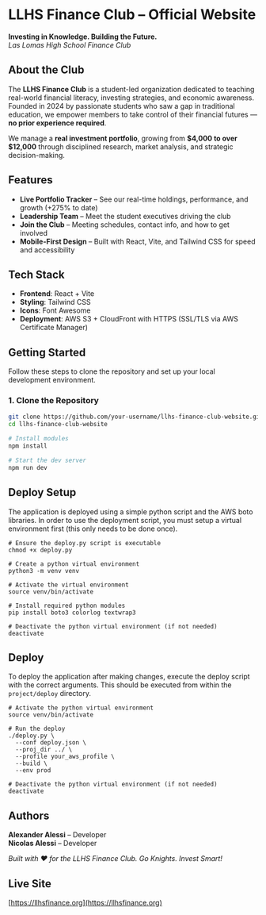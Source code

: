 # LLHS Finance Club – Official Website

**Investing in Knowledge. Building the Future.**  
*Las Lomas High School Finance Club*

## About the Club

The **LLHS Finance Club** is a student-led organization dedicated to teaching real-world financial literacy, investing strategies, and economic awareness. Founded in 2024 by passionate students who saw a gap in traditional education, we empower members to take control of their financial futures — **no prior experience required**.

We manage a **real investment portfolio**, growing from **$4,000 to over $12,000** through disciplined research, market analysis, and strategic decision-making.

## Features

- **Live Portfolio Tracker** – See our real-time holdings, performance, and growth (+275% to date)
- **Leadership Team** – Meet the student executives driving the club
- **Join the Club** – Meeting schedules, contact info, and how to get involved
- **Mobile-First Design** – Built with React, Vite, and Tailwind CSS for speed and accessibility

## Tech Stack

- **Frontend**: React + Vite  
- **Styling**: Tailwind CSS  
- **Icons**: Font Awesome  
- **Deployment**: AWS S3 + CloudFront with HTTPS (SSL/TLS via AWS Certificate Manager)  

## Getting Started

Follow these steps to clone the repository and set up your local development environment.

### 1. Clone the Repository
```bash
git clone https://github.com/your-username/llhs-finance-club-website.git
cd llhs-finance-club-website

# Install modules
npm install

# Start the dev server
npm run dev
```

## Deploy Setup

The application is deployed using a simple python script and the AWS boto libraries. In order to use the deployment script, you must setup a virtual environment first (this only needs to be done once).
```
# Ensure the deploy.py script is executable
chmod +x deploy.py

# Create a python virtual environment
python3 -m venv venv

# Activate the virtual environment
source venv/bin/activate

# Install required python modules
pip install boto3 colorlog textwrap3

# Deactivate the python virtual environment (if not needed)
deactivate
```

## Deploy

To deploy the application after making changes, execute the deploy script with the correct arguments. This should be executed from within the `project/deploy` directory.

```
# Activate the python virtual environment
source venv/bin/activate

# Run the deploy
./deploy.py \
  --conf deploy.json \
  --proj_dir ../ \
  --profile your_aws_profile \
  --build \
  --env prod

# Deactivate the python virtual environment (if not needed)
deactivate
```

## Authors

**Alexander Alessi** – Developer  
**Nicolas Alessi** – Developer  

*Built with ❤️ for the LLHS Finance Club. Go Knights. Invest Smart!*

## Live Site

[https://llhsfinance.org](https://llhsfinance.org)